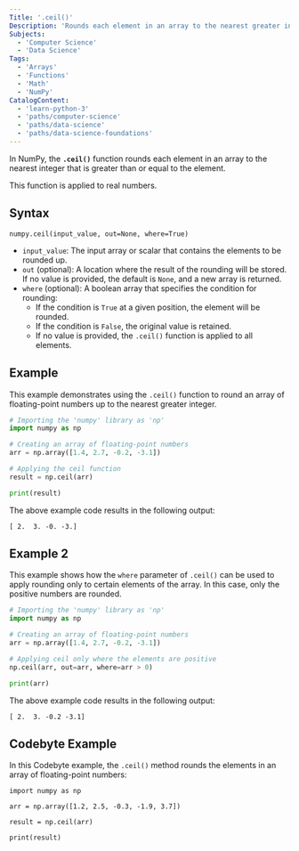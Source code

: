 ```yaml
---
Title: '.ceil()'
Description: 'Rounds each element in an array to the nearest greater integer.'
Subjects:
  - 'Computer Science'
  - 'Data Science'
Tags:
  - 'Arrays'
  - 'Functions'
  - 'Math'
  - 'NumPy'
CatalogContent:
  - 'learn-python-3'
  - 'paths/computer-science'
  - 'paths/data-science'
  - 'paths/data-science-foundations'
---
```


In NumPy, the **`.ceil()`** function rounds each element in an array to the nearest integer that is greater than or equal to the element.

This function is applied to real numbers.

## Syntax

```pseudo
numpy.ceil(input_value, out=None, where=True)
```

- `input_value`: The input array or scalar that contains the elements to be rounded up.
- `out` (optional): A location where the result of the rounding will be stored. If no value is provided, the default is `None`, and a new array is returned.
- `where` (optional): A boolean array that specifies the condition for rounding:
	- If the condition is `True` at a given position, the element will be rounded.
	- If the condition is `False`, the original value is retained.
	- If no value is provided, the `.ceil()` function is applied to all elements.

## Example

This example demonstrates using the `.ceil()` function to round an array of floating-point numbers up to the nearest greater integer.

```py
# Importing the 'numpy' library as 'np'
import numpy as np

# Creating an array of floating-point numbers
arr = np.array([1.4, 2.7, -0.2, -3.1])

# Applying the ceil function
result = np.ceil(arr)

print(result)
```

The above example code results in the following output:

```shell
[ 2.  3. -0. -3.]
```

## Example 2

This example shows how the `where` parameter of `.ceil()` can be used to apply rounding only to certain elements of the array. In this case, only the positive numbers are rounded.

```py
# Importing the 'numpy' library as 'np'
import numpy as np

# Creating an array of floating-point numbers
arr = np.array([1.4, 2.7, -0.2, -3.1])

# Applying ceil only where the elements are positive
np.ceil(arr, out=arr, where=arr > 0)

print(arr)
```

The above example code results in the following output:

```shell
[ 2.  3. -0.2 -3.1]
```

## Codebyte Example

In this Codebyte example, the `.ceil()` method rounds the elements in an array of floating-point numbers:

```codebyte/python
import numpy as np

arr = np.array([1.2, 2.5, -0.3, -1.9, 3.7])

result = np.ceil(arr)

print(result)
```
